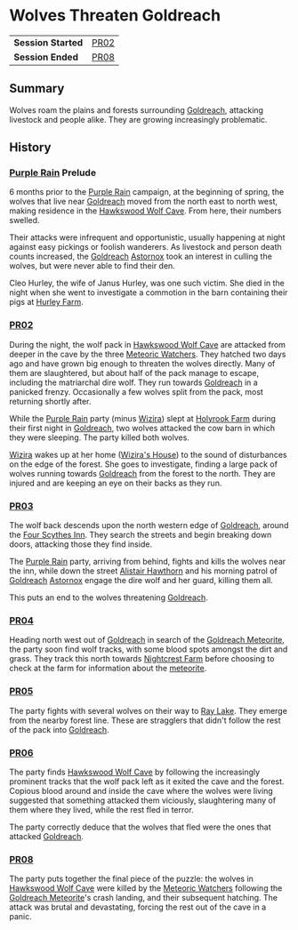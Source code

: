 # Wolves Threaten Goldreach

|||
| --- | --- |
| **Session Started** | [PR02](../../sessions/PR02.md) | storyline.2
| **Session Ended** | [PR08](../../sessions/PR08.md) |

## Summary

Wolves roam the plains and forests surrounding [Goldreach](../../civilisations/kingdom-of-astor/SETTLEMENTS/GOLDREACH/README.md), attacking livestock and people alike. They are growing increasingly problematic.

## History

### [Purple Rain](../../campaigns/purple-rain.md) Prelude

6 months prior to the [Purple Rain](../../campaigns/purple-rain.md) campaign, at the beginning of spring, the wolves that live near [Goldreach](../../civilisations/kingdom-of-astor/SETTLEMENTS/GOLDREACH/README.md) moved from the north east to north west, making residence in the [Hawkswood Wolf Cave](../../civilisations/kingdom-of-astor/SETTLEMENTS/GOLDREACH/hawkswood-wolf-cave.md). From here, their numbers swelled.

Their attacks were infrequent and opportunistic, usually happening at night against easy pickings or foolish wanderers. As livestock and person death counts increased, the [Goldreach](../../civilisations/kingdom-of-astor/SETTLEMENTS/GOLDREACH/README.md) [Astornox](../../organisations/astornox/astornox.md) took an interest in culling the wolves, but were never able to find their den.

Cleo Hurley, the wife of Janus Hurley, was one such victim. She died in the night when she went to investigate a commotion in the barn containing their pigs at [Hurley Farm](../../civilisations/kingdom-of-astor/SETTLEMENTS/GOLDREACH/hurley-farm.md).

### [PR02](../../sessions/PR02.md)

During the night, the wolf pack in [Hawkswood Wolf Cave](../../civilisations/kingdom-of-astor/SETTLEMENTS/GOLDREACH/hawkswood-wolf-cave.md) are attacked from deeper in the cave by the three [Meteoric Watchers](../../creatures/meteoric-watcher.md). They hatched two days ago and have grown big enough to threaten the wolves directly. Many of them are slaughtered, but about half of the pack manage to escape, including the matriarchal dire wolf. They run towards [Goldreach](../../civilisations/kingdom-of-astor/SETTLEMENTS/GOLDREACH/README.md) in a panicked frenzy. Occasionally a few wolves split from the pack, most returning shortly after.

While the [Purple Rain](../../campaigns/purple-rain.md) party (minus [Wizira](../../characters/wizira.md)) slept at [Holyrook Farm](../../civilisations/kingdom-of-astor/SETTLEMENTS/GOLDREACH/holyrook-farm.md) during their first night in [Goldreach](../../civilisations/kingdom-of-astor/SETTLEMENTS/GOLDREACH/README.md), two wolves attacked the cow barn in which they were sleeping. The party killed both wolves.

[Wizira](../../characters/wizira.md) wakes up at her home ([Wizira's House](../../civilisations/kingdom-of-astor/SETTLEMENTS/GOLDREACH/wiziras-house.md)) to the sound of disturbances on the edge of the forest. She goes to investigate, finding a large pack of wolves running towards [Goldreach](../../civilisations/kingdom-of-astor/SETTLEMENTS/GOLDREACH/README.md) from the forest to the north. They are injured and are keeping an eye on their backs as they run.

### [PR03](../../sessions/PR03.md)

The wolf back descends upon the north western edge of [Goldreach](../../civilisations/kingdom-of-astor/SETTLEMENTS/GOLDREACH/README.md), around the [Four Scythes Inn](../../civilisations/kingdom-of-astor/SETTLEMENTS/GOLDREACH/four-scythes-inn.md). They search the streets and begin breaking down doors, attacking those they find inside.

The [Purple Rain](../../campaigns/purple-rain.md) party, arriving from behind, fights and kills the wolves near the inn, while down the street [Alistair Hawthorn](../../characters/alistair-hawthorn.md) and his morning patrol of [Goldreach](../../civilisations/kingdom-of-astor/SETTLEMENTS/GOLDREACH/README.md) [Astornox](../../organisations/astornox/astornox.md) engage the dire wolf and her guard, killing them all.

This puts an end to the wolves threatening [Goldreach](../../civilisations/kingdom-of-astor/SETTLEMENTS/GOLDREACH/README.md).

### [PR04](../../sessions/PR04.md)

Heading north west out of [Goldreach](../../civilisations/kingdom-of-astor/SETTLEMENTS/GOLDREACH/README.md) in search of the [Goldreach Meteorite](../../items/meteoric/meteorites/goldreach-meteorite.md), the party soon find wolf tracks, with some blood spots amongst the dirt and grass. They track this north towards [Nightcrest Farm](../../civilisations/kingdom-of-astor/SETTLEMENTS/GOLDREACH/nightcrest-farm.md) before choosing to check at the farm for information about the [meteorite](../../items/meteoric/meteorite.md).

### [PR05](../../sessions/PR05.md)

The party fights with several wolves on their way to [Ray Lake](../../civilisations/kingdom-of-astor/SETTLEMENTS/GOLDREACH/ray-lake.md). They emerge from the nearby forest line. These are stragglers that didn't follow the rest of the pack into [Goldreach](../../civilisations/kingdom-of-astor/SETTLEMENTS/GOLDREACH/README.md).

### [PR06](../../sessions/PR06.md)

The party finds [Hawkswood Wolf Cave](../../civilisations/kingdom-of-astor/SETTLEMENTS/GOLDREACH/hawkswood-wolf-cave.md) by following the increasingly prominent tracks that the wolf pack left as it exited the cave and the forest. Copious blood around and inside the cave where the wolves were living suggested that something attacked them viciously, slaughtering many of them where they lived, while the rest fled in terror.

The party correctly deduce that the wolves that fled were the ones that attacked [Goldreach](../../civilisations/kingdom-of-astor/SETTLEMENTS/GOLDREACH/README.md).

### [PR08](../../sessions/PR08.md)

The party puts together the final piece of the puzzle: the wolves in [Hawkswood Wolf Cave](../../civilisations/kingdom-of-astor/SETTLEMENTS/GOLDREACH/hawkswood-wolf-cave.md) were killed by the [Meteoric Watchers](../../creatures/meteoric-watcher.md) following the [Goldreach Meteorite](../../items/meteoric/meteorites/goldreach-meteorite.md)'s crash landing, and their subsequent hatching. The attack was brutal and devastating, forcing the rest out of the cave in a panic.
